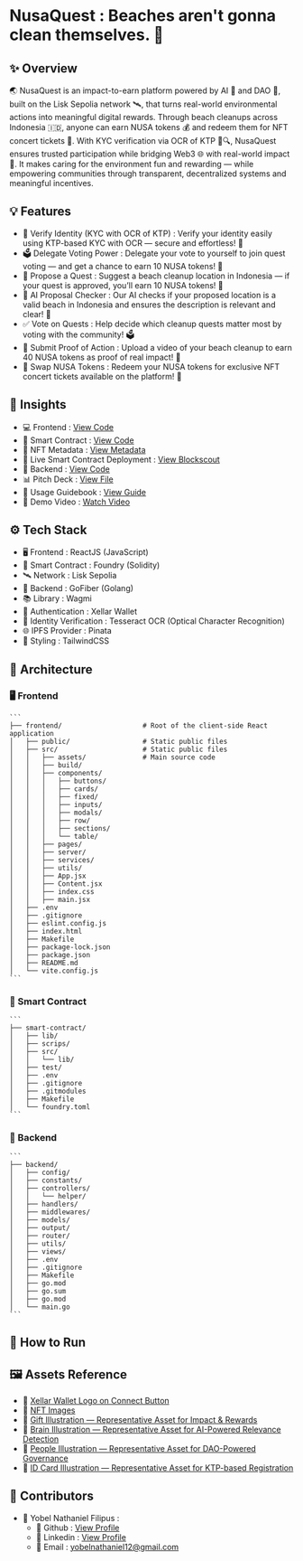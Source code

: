 # NusaQuest : Beaches aren't gonna clean themselves. 🚀

## ✨ Overview

🌏 NusaQuest is an impact-to-earn platform powered by AI 🤖 and DAO 🧠, built on the Lisk Sepolia network 🛰️, that turns real-world environmental actions into meaningful digital rewards. Through beach cleanups across Indonesia 🇮🇩, anyone can earn NUSA tokens 💰 and redeem them for NFT concert tickets 🎫. With KYC verification via OCR of KTP 🪪🔍, NusaQuest ensures trusted participation while bridging Web3 🌐 with real-world impact 🌱. It makes caring for the environment fun and rewarding — while empowering communities through transparent, decentralized systems and meaningful incentives.

## 💡 Features

- 🪪 Verify Identity (KYC with OCR of KTP) : Verify your identity easily using KTP-based KYC with OCR — secure and effortless! 🔐
- 🗳️ Delegate Voting Power : Delegate your vote to yourself to join quest voting — and get a chance to earn 10 NUSA tokens! 🎉
- 🧭 Propose a Quest : Suggest a beach cleanup location in Indonesia — if your quest is approved, you’ll earn 10 NUSA tokens! 📍
- 🤖 AI Proposal Checker : Our AI checks if your proposed location is a valid beach in Indonesia and ensures the description is relevant and clear! 🧠
- ✅ Vote on Quests : Help decide which cleanup quests matter most by voting with the community! 🗳️
- 📸 Submit Proof of Action : Upload a video of your beach cleanup to earn 40 NUSA tokens as proof of real impact! 🎥
- 🔁 Swap NUSA Tokens : Redeem your NUSA tokens for exclusive NFT concert tickets available on the platform! 🎫

## 🚀 Insights

- 💻 Frontend : [View Code](https://github.com/NusaQuest/frontend.git)
- 📜 Smart Contract : [View Code](https://github.com/NusaQuest/smart-contract.git)
- 🧬 NFT Metadata : [View Metadata](https://github.com/NusaQuest/nft-metadata.git)
- 🔗 Live Smart Contract Deployment : [View Blockscout]()
- 🔧 Backend : [View Code](https://github.com/NusaQuest/backend.git)
- 📊 Pitch Deck : [View File]()
- 📖 Usage Guidebook : [View Guide]()
- 🎥 Demo Video : [Watch Video]()

## ⚙️ Tech Stack

- 🖥️ Frontend : ReactJS (JavaScript)
- 📜 Smart Contract : Foundry (Solidity)
- 🛰️ Network : Lisk Sepolia
- 🔧 Backend : GoFiber (Golang)
- 📚 Library : Wagmi
- 🔐 Authentication : Xellar Wallet
- 🪪 Identity Verification : Tesseract OCR (Optical Character Recognition)
- 🌐 IPFS Provider : Pinata
- 🎨 Styling : TailwindCSS

## 🧩 Architecture

### 🖥️ Frontend

    ```
    ├── frontend/                    # Root of the client-side React application
    │   ├── public/                  # Static public files
    │   ├── src/                     # Static public files
    │   │   ├── assets/              # Main source code
    │   │   ├── build/
    │   │   ├── components/
    │   │   │   ├── buttons/
    │   │   │   ├── cards/
    │   │   │   ├── fixed/
    │   │   │   ├── inputs/
    │   │   │   ├── modals/
    │   │   │   ├── row/
    │   │   │   ├── sections/
    │   │   │   └── table/
    │   │   ├── pages/
    │   │   ├── server/
    │   │   ├── services/
    │   │   ├── utils/
    │   │   ├── App.jsx
    │   │   ├── Content.jsx
    │   │   ├── index.css
    │   │   ├── main.jsx
    │   ├── .env
    │   ├── .gitignore
    │   ├── eslint.config.js
    │   ├── index.html
    │   ├── Makefile
    │   ├── package-lock.json
    │   ├── package.json
    │   ├── README.md
    │   └── vite.config.js
    ```

### 📜 Smart Contract

    ```
    ├── smart-contract/
    │   ├── lib/
    │   ├── scrips/
    │   ├── src/
    │   │   └── lib/
    │   ├── test/
    │   ├── .env
    │   ├── .gitignore
    │   ├── .gitmodules
    │   ├── Makefile
    │   └── foundry.toml
    ```

### 🔧 Backend

    ```
    ├── backend/
    │   ├── config/
    │   ├── constants/
    │   ├── controllers/
    │   │   └── helper/
    │   ├── handlers/
    │   ├── middlewares/
    │   ├── models/
    │   ├── output/
    │   ├── router/
    │   ├── utils/
    │   ├── views/
    │   ├── .env
    │   ├── .gitignore
    │   ├── Makefile
    │   ├── go.mod
    │   ├── go.sum
    │   ├── go.mod
    │   └── main.go
    ```

## 🔨 How to Run

## 🖼️ Assets Reference

- 📢 [Xellar Wallet Logo on Connect Button](https://play.google.com/store/apps/details?id=com.xellar.wallets&pli=1)
- 📢 [NFT Images](https://sora.chatgpt.com/explore)
- 📢 [Gift Illustration — Representative Asset for Impact & Rewards](https://www.flaticon.com/premium-sticker/gift-box_5784099?k=1751555820535&log-in=google)
- 📢 [Brain Illustration — Representative Asset for AI-Powered Relevance Detection](https://www.flaticon.com/free-sticker/brain_6639851?term=brain&page=1&position=4&origin=search&related_id=6639851)
- 📢 [People Illustration — Representative Asset for DAO-Powered Governance](https://www.flaticon.com/free-sticker/team_6639779?term=group&page=1&position=1&origin=search&related_id=6639779)
- 📢 [ID Card Illustration — Representative Asset for KTP-based Registration](https://www.flaticon.com/free-sticker/id-card_8140376?term=identity&page=1&position=11&origin=search&related_id=8140376)

## 🤝 Contributors

- 🧑 Yobel Nathaniel Filipus :
  - 🐙 Github : [View Profile](https://github.com/yebology)
  - 💼 Linkedin : [View Profile](https://linkedin.com/in/yobelnathanielfilipus)
  - 📧 Email : [yobelnathaniel12@gmail.com](mailto:yobelnathaniel12@gmail.com)
